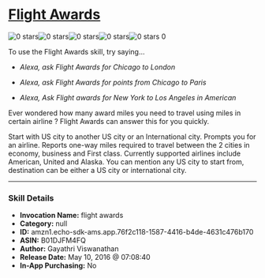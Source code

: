 # [Flight Awards](http://alexa.amazon.com/#skills/amzn1.echo-sdk-ams.app.76f2c118-1587-4416-b4de-4631c476b170)
![0 stars](../../images/ic_star_border_black_18dp_1x.png)![0 stars](../../images/ic_star_border_black_18dp_1x.png)![0 stars](../../images/ic_star_border_black_18dp_1x.png)![0 stars](../../images/ic_star_border_black_18dp_1x.png)![0 stars](../../images/ic_star_border_black_18dp_1x.png) 0

To use the Flight Awards skill, try saying...

* *Alexa, ask Flight Awards for Chicago to London*

* *Alexa, ask Flight Awards for points from Chicago to Paris*

* *Alexa, Ask Flight awards for New York to Los Angeles in American*

Ever wondered how many award miles you need to travel using miles in certain airline ?  Flight Awards can answer this for you quickly.

Start with US city to another US city or an International city. Prompts you for an airline. Reports one-way miles required to travel between the 2 cities in economy, business and First class. Currently supported airlines include American, United and Alaska. You can mention any US city to start from,  destination can be either a US city or international city.

***

### Skill Details

* **Invocation Name:** flight awards
* **Category:** null
* **ID:** amzn1.echo-sdk-ams.app.76f2c118-1587-4416-b4de-4631c476b170
* **ASIN:** B01DJFM4FQ
* **Author:** Gayathri Viswanathan
* **Release Date:** May 10, 2016 @ 07:08:40
* **In-App Purchasing:** No
